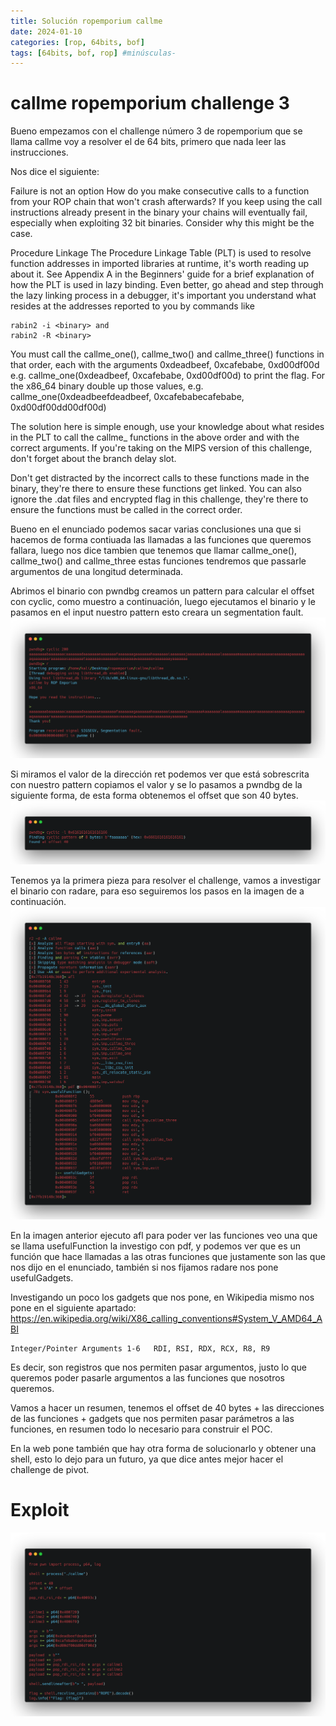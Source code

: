 ```yaml
---
title: Solución ropemporium callme 
date: 2024-01-10
categories: [rop, 64bits, bof]
tags: [64bits, bof, rop] #minúsculas-
---
```

# callme ropemporium challenge 3

Bueno empezamos con el challenge número 3 de ropemporium que se llama callme voy a resolver el de 64 bits, primero que nada leer las instrucciones.

Nos dice el siguiente:

Failure is not an option
How do you make consecutive calls to a function from your ROP chain that won't crash afterwards? If you keep using the call instructions already present in the binary your chains will eventually fail, especially when exploiting 32 bit binaries. Consider why this might be the case.

Procedure Linkage
The Procedure Linkage Table (PLT) is used to resolve function addresses in imported libraries at runtime, it's worth reading up about it. See Appendix A in the Beginners' guide for a brief explanation of how the PLT is used in lazy binding. Even better, go ahead and step through the lazy linking process in a debugger, it's important you understand what resides at the addresses reported to you by commands like 
```
rabin2 -i <binary> and 
rabin2 -R <binary>
```
You must call the callme_one(), callme_two() and callme_three() functions in that order, each with the arguments 0xdeadbeef, 0xcafebabe, 0xd00df00d e.g. callme_one(0xdeadbeef, 0xcafebabe, 0xd00df00d) to print the flag. For the x86_64 binary double up those values, e.g. callme_one(0xdeadbeefdeadbeef, 0xcafebabecafebabe, 0xd00df00dd00df00d)

The solution here is simple enough, use your knowledge about what resides in the PLT to call the callme_ functions in the above order and with the correct arguments. If you're taking on the MIPS version of this challenge, don't forget about the branch delay slot.

Don't get distracted by the incorrect calls to these functions made in the binary, they're there to ensure these functions get linked. You can also ignore the .dat files and encrypted flag in this challenge, they're there to ensure the functions must be called in the correct order.

Bueno en el enunciado podemos sacar varias conclusiones una que si hacemos de forma contiuada las llamadas a las funciones que queremos fallara, luego nos dice tambien que tenemos que llamar callme_one(), callme_two() and callme_three estas funciones tendremos que passarle argumentos de una longitud determinada.

Abrimos el binario con pwndbg creamos un pattern para calcular el offset con cyclic, como muestro a continuación, luego ejecutamos el binario y le pasamos en el input nuestro pattern esto creara un segmentation fault.
![](/assets/img/rop/callme.png)

Si miramos el valor de la dirección ret podemos ver que está sobrescrita con nuestro pattern copiamos el valor y se lo pasamos a pwndbg de la siguiente forma, de esta forma obtenemos el offset que son 40 bytes.
![](/assets/img/rop/offset2.png)

Tenemos ya la primera pieza para resolver el challenge, vamos a investigar el binario con radare, para eso seguiremos los pasos en la imagen de a continuación.
![](/assets/img/rop/r2callme.png)

En la imagen anterior ejecuto afl para poder ver las funciones veo una que se llama usefulFunction la investigo con pdf, y podemos ver que es un función que hace llamadas a las otras funciones que justamente son las que nos dijo en el enunciado, también si nos fijamos radare nos pone usefulGadgets.

Investigando un poco los gadgets que nos pone, en Wikipedia mismo nos pone en el siguiente apartado:
https://en.wikipedia.org/wiki/X86_calling_conventions#System_V_AMD64_ABI

```
Integer/Pointer Arguments 1-6	RDI, RSI, RDX, RCX, R8, R9
```
Es decir, son registros que nos permiten pasar argumentos, justo lo que queremos poder pasarle argumentos a las funciones que nosotros queremos.

Vamos a hacer un resumen, tenemos el offset de 40 bytes + las direcciones de las funciones + gadgets que nos permiten pasar parámetros a las funciones, en resumen todo lo necesario para construir el POC.

En la web pone también que hay otra forma de solucionarlo y obtener una shell, esto lo dejo para un futuro, ya que dice antes mejor hacer el challenge de pivot.

# Exploit 

![](/assets/img/rop/callmepoc.png)